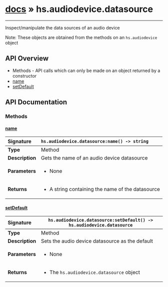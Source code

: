 # [docs](index.md) » hs.audiodevice.datasource
---

Inspect/manipulate the data sources of an audio device

Note: These objects are obtained from the methods on an `hs.audiodevice` object

## API Overview
* Methods - API calls which can only be made on an object returned by a constructor
 * [name](#name)
 * [setDefault](#setdefault)

## API Documentation

### Methods

#### [name](#name)
| <span style="float: left;">**Signature**</span> | <span style="float: left;">`hs.audiodevice.datasource:name() -> string` </span>                                                          |
| -----------------------------------------------------|---------------------------------------------------------------------------------------------------------|
| **Type**                                             | Method                                                                                         |
| **Description**                                      | Gets the name of an audio device datasource                                                                                         |
| **Parameters**                                       | <ul><li>None</li></ul> |
| **Returns**                                          | <ul><li>A string containing the name of the datasource</li></ul>          |

#### [setDefault](#setdefault)
| <span style="float: left;">**Signature**</span> | <span style="float: left;">`hs.audiodevice.datasource:setDefault() -> hs.audiodevice.datasource` </span>                                                          |
| -----------------------------------------------------|---------------------------------------------------------------------------------------------------------|
| **Type**                                             | Method                                                                                         |
| **Description**                                      | Sets the audio device datasource as the default                                                                                         |
| **Parameters**                                       | <ul><li>None</li></ul> |
| **Returns**                                          | <ul><li>The `hs.audiodevice.datasource` object</li></ul>          |

